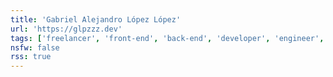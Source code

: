 ```yaml
---
title: 'Gabriel Alejandro López López'
url: 'https://glpzzz.dev'
tags: ['freelancer', 'front-end', 'back-end', 'developer', 'engineer', 'blog', 'PHP', 'Yii', 'Bootstrap', 'Linux']
nsfw: false
rss: true
---
```

